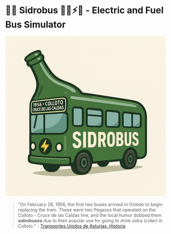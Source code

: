 # 🍏🍾 Sidrobus 🚌🔋⚡️🔌 - Electric and Fuel Bus Simulator

![](logo.png)

> "On February 28, 1956, the first two buses arrived in Oviedo to begin replacing the tram. These were two Pegasos that operated on the Colloto - Cruce de las Caldas line, and the local humor dubbed them **sidrobuses** due to their popular use for going to drink sidra (cider) in Colloto." - [Transportes Unidos de Asturias, Historia](https://www.tua.es/es/tua/historia/)

